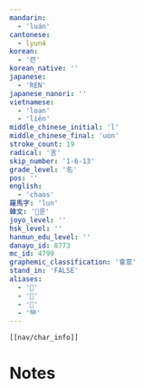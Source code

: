 ```yaml
---
mandarin:
  - 'luán'
cantonese:
  - lyun4
korean:
  - '련'
korean_native: ''
japanese:
  - 'REN'
japanese_nanori: ''
vietnamese:
  - 'loan'
  - 'liên'
middle_chinese_initial: 'l'
middle_chinese_final: 'uɑn'
stroke_count: 19
radical: '言'
skip_number: '1-6-13'
grade_level: '名'
pos: ''
english:
  - 'chaos'
羅馬字: 'lun'
韓文: '룬'
joyo_level: ''
hsk_level: ''
hanmun_edu_level: ''
danayo_id: 8773
mc_id: 4799
graphemic_classification: '會意'
stand_in: 'FALSE'
aliases:
  - '𤔪'
  - '𠧎'
  - '𠧏'
  - '龻'
---
```

```meta-bind-embed
[[nav/char_info]]
```

# Notes

